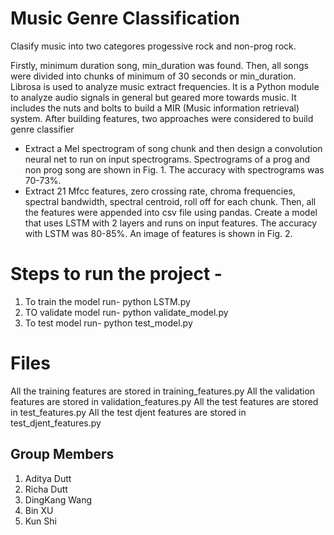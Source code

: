 # Music Genre Classification

Clasify music into two categores progessive rock and non-prog rock.

Firstly, minimum duration song, min_duration was found. Then, all songs were divided into chunks of minimum of 30 seconds or min_duration. Librosa is used to analyze music extract frequencies. It is a Python module to analyze audio signals in general but geared more towards music. It includes the nuts and bolts to build a MIR (Music information retrieval) system. After building features, two approaches were considered to build genre classifier 
- Extract a Mel spectrogram of song chunk and then design a convolution neural net to run on input spectrograms. Spectrograms of a prog and non prog song are shown in Fig. 1. The accuracy with spectrograms was 70-73%.
- Extract 21 Mfcc features, zero crossing rate, chroma frequencies, spectral bandwidth, spectral centroid, roll off for each chunk. Then, all the features were appended into csv file using pandas. Create a model that uses LSTM with 2 layers and runs on input features. The accuracy with LSTM was 80-85%. An image of features is shown in Fig. 2.


# Steps to run the project - 

1. To train the model run- python LSTM.py
2. TO validate model run- python validate_model.py
3. To test model run- python test_model.py

# Files 

All the training features are stored in training_features.py
All the validation features are stored in validation_features.py
All the test features are stored in test_features.py
All the test djent features are stored in test_djent_features.py


## Group Members

1. Aditya Dutt
2. Richa Dutt
3. DingKang Wang
4. Bin XU
5. Kun Shi


